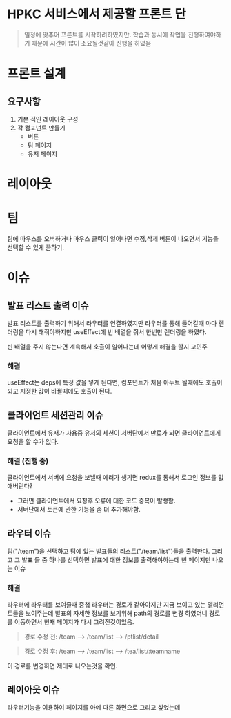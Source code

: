 # HPKC 서비스에서 제공할 프론트 단

> 일정에 맞추어 프론트를 시작하려하였지만. 학습과 동시에 작업을 진행하여야하기 때문에 시간이 많이 소요될것같아 진행을 하였음

# 프론트 설계

## 요구사항

1. 기본 적인 레이아웃 구성
2. 각 컴포넌트 만들기
    - 버튼
    - 팀 페이지
    - 유저 페이지

# 레이아웃

# 팀

팀에 마우스를 오버하거나 마우스 클릭이 일어나면 수정,삭제 버튼이 나오면서 기능을 선택할 수 있게 끔하기.


# 이슈

## 발표 리스트 출력 이슈
발표 리스트를 출력하기 위해서 라우터를 연결하였지만 라우터를 통해 들어갈때 마다 렌더링을 다시 해줘야하지만
useEffect에 빈 배열을 줘서 한번만 렌더링을 하였다. 

빈 배열을 주지 않는다면 계속해서 호출이 일어나는데 어떻게 해결을 할지 고민주

### 해결
useEffect는 deps에 특정 값을 넣게 된다면, 컴포넌트가 처음 아누트 될때에도 호출이되고 지정한 값이 바뀔때에도 호출이 된다.

## 클라이언트 세션관리 이슈
클라이언트에서 유저가 사용중 유저의 세션이 서버단에서 만료가 되면 클라이언트에게 요청을 할 수가 없다.

### 해결 (진행 중)
클라이언트에서 서버에 요청을 보낼때 에러가 생기면 redux를 통해서 로그인 정보를 없애버린다?
- 그러면 클라이언트에서 요청후 오류에 대한 코드 중복이 발생함.
- 서버단에서 토큰에 관한 기능을 좀 더 추가해야함.

## 라우터 이슈
팀("/team")을 선택하고 팀에 있는 발표들의 리스트("/team/list")들을 출력한다. 그리고 그 발표 들 중 하나를 선택하면
발표에 대한 정보를 출력해야하는데 빈 페이지만 나오는 이슈

### 해결
라우터에 라우터를 보여줄때 중첩 라우터는 경로가 같아야지만 지금 보이고 있는 엘리먼트들을 보여주는데
발표의 자세한 정보를 보기위해 path의 경로를 변경 하였더니 경로를 이동하면서 현재 페이지가 다시 그려진것이었음.
>경로 수정 전: /team --> /team/list --> /ptlist/detail

>경로 수정 후: /team --> /team/list --> /tea/list/:teamname

이 경로를 변경하면 제대로 나오는것을 확인.

## 레이아웃 이슈
라우터기능을 이용하여 페이지를 아예 다른 화면으로 그리고 싶었는데 